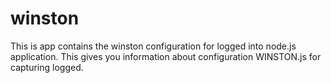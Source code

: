 # winston
This is app contains the winston configuration for logged into node.js application.
This gives you information about configuration WINSTON.js for capturing logged.
